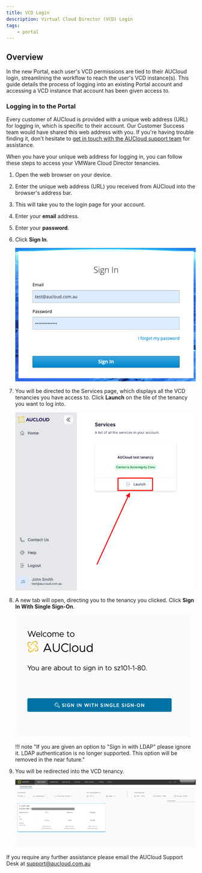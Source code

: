 ```yaml
---
title: VCD Login
description: Virtual Cloud Director (VCD) Login
tags:
    - portal
---
```


## Overview

In the new Portal, each user's VCD permissions are tied to their AUCloud login, streamlining the workflow to reach the user's VCD instance(s). This guide details the process of logging into an existing Portal account and accessing a VCD instance that account has been given access to.

### Logging in to the Portal

Every customer of AUCloud is provided with a unique web address (URL) for logging in, which is specific to their account. Our Customer Success team would have shared this web address with you. If you're having trouble finding it, don't hesitate to [get in touch with the AUCloud support team](../support/index.md) for assistance.

When you have your unique web address for logging in, you can follow these steps to access your VMWare Cloud Director tenancies.

1. Open the web browser on your device.
1. Enter the unique web address (URL) you received from AUCloud into the browser's address bar.
1. This will take you to the login page for your account.
1. Enter your **email** address.
1. Enter your **password**.
1. Click **Sign In**.

    ![Enter password](./assets/login.png)

1. You will be directed to the Services page, which displays all the VCD tenancies you have access to. Click **Launch** on the tile of the tenancy you want to log into.
    
    ![Click into tenancy](./assets/launch.png)

1. A new tab will open, directing you to the tenancy you clicked. Click **Sign In With Single Sign-On**.

    ![Click Single Sign-On](./assets/vcd-tenancy-sso.png)

    !!! note "If you are given an option to "Sign in with LDAP" please ignore it. LDAP authentication is no longer supported.  This option will be removed in the near future."

1. You will be redirected into the VCD tenancy.

    ![Logged in](./assets/vcd-logged-in.png)

If you require any further assistance please email the AUCloud Support Desk at support@aucloud.com.au
